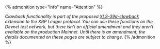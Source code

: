 {% admonition type="info" name="Attention" %}

_Clawback functionality is part of the proposed [XLS-39d-clawback](https://github.com/XRPLF/XRPL-Standards/tree/master/XLS-39d-clawback) extension to the XRP Ledger protocol. You can use these functions on the Devnet test network, but there isn't an official amendment and they aren't available on the production Mainnet. Until there is an amendment, the details documented on these pages are subject to change._ <!-- SPELLING_IGNORE: 39d -->
{% /admonition %}